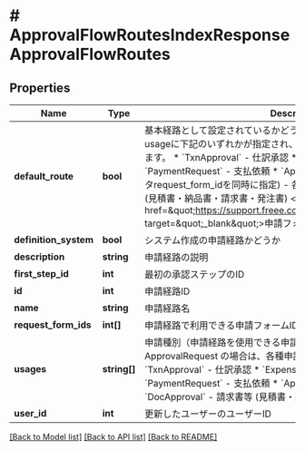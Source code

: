 # # ApprovalFlowRoutesIndexResponseApprovalFlowRoutes

## Properties

Name | Type | Description | Notes
------------ | ------------- | ------------- | -------------
**default_route** | **bool** | 基本経路として設定されているかどうか&lt;br&gt;&lt;br&gt; リクエストパラメータusageに下記のいずれかが指定され、かつ、基本経路の場合はtrueになります。 * &#x60;TxnApproval&#x60; - 仕訳承認 * &#x60;ExpenseApplication&#x60; - 経費精算 * &#x60;PaymentRequest&#x60; - 支払依頼 * &#x60;ApprovalRequest&#x60;(リクエストパラメータrequest_form_idを同時に指定) - 各種申請 * &#x60;DocApproval&#x60; - 請求書等 (見積書・納品書・請求書・発注書)  &lt;a href&#x3D;\&quot;https://support.freee.co.jp/hc/ja/articles/900000507963\&quot; target&#x3D;\&quot;_blank\&quot;&gt;申請フォームの基本経路設定&lt;/a&gt; |
**definition_system** | **bool** | システム作成の申請経路かどうか | [optional]
**description** | **string** | 申請経路の説明 | [optional]
**first_step_id** | **int** | 最初の承認ステップのID | [optional]
**id** | **int** | 申請経路ID |
**name** | **string** | 申請経路名 | [optional]
**request_form_ids** | **int[]** | 申請経路で利用できる申請フォームID配列 | [optional]
**usages** | **string[]** | 申請種別（申請経路を使用できる申請種別を示します。例えば、ApprovalRequest の場合は、各種申請で使用できる申請経路です。） * &#x60;TxnApproval&#x60; - 仕訳承認 * &#x60;ExpenseApplication&#x60; - 経費精算 * &#x60;PaymentRequest&#x60; - 支払依頼 * &#x60;ApprovalRequest&#x60; - 各種申請 * &#x60;DocApproval&#x60; - 請求書等 (見積書・納品書・請求書・発注書) | [optional]
**user_id** | **int** | 更新したユーザーのユーザーID | [optional]

[[Back to Model list]](../../README.md#models) [[Back to API list]](../../README.md#endpoints) [[Back to README]](../../README.md)
